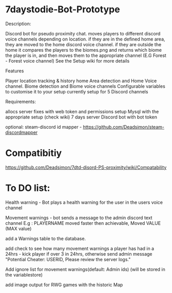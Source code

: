 # 7daystodie-Bot-Prototype

Description:

Discord bot for pseudo proximity chat. moves players to different discord voice channels depending on location.
if they are in the defined home area, they are moved to the home discord voice channel.
if they are outside the home it compares the players to the biomes.png and returns which biome the player is in, and then moves them to the appropriate channel (E.G Forest - Forest voice channel)
See the Setup wiki for more details

Features

Player location tracking & history
home Area detection and Home Voice channel.
Biome detection and Biome voice channels
Configurable variables to customise it to your setup
currently setup for 5 Discord channels

Requirements:

allocs server fixes with web token and permissions setup
Mysql with the appropriate setup (check wiki)
7 days server
Discord bot with bot token

optional:
steam-discord id mapper - https://github.com/Deadsimon/steam-discordmapper

# Compatibitiy

https://github.com/Deadsimon/7dtd-disord-PS-proximity/wiki/Compatability

# To DO list:

Health warning - Bot plays a health warning for the user in the users voice channel

Movement warnings - bot sends a message to the admin discord text channel E.g : PLAYERNAME moved faster then achievable, Moved VALUE (MAX value)

add a Warnings table to the database.

add check to see how many movement warnings a player has had in a 24hrs - kick player if over 3 in 24hrs, otherwise send admin message "Potential Cheater: USERID, Please review the server logs."

Add ignore list for movement warnings(default: Admin ids) (will be stored in the variablestore)

add image output for RWG games with the historic Map 
